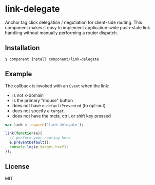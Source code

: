 
# link-delegate

  Anchor tag click delegation / negotiation for client-side routing. This component
  makes it easy to implement application-wide push-state link handling without
  manually performing a router dispatch.

## Installation

    $ component install component/link-delegate

## Example

  The callback is invoked with an `Event` when the link:

  - is not x-domain
  - is the primary "mouse" button
  - does not have `e.defaultPrevented` (to opt-out)
  - does not specify a `target`
  - does not have the meta, ctrl, or shift key pressed

```js
var link = require('link-delegate');

link(function(e){
  // perform your routing here
  e.preventDefault();
  console.log(e.target.href);
});
```


## License

  MIT
